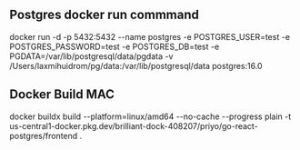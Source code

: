 ## Postgres docker run commmand

docker run -d -p 5432:5432 --name postgres -e POSTGRES_USER=test -e POSTGRES_PASSWORD=test -e POSTGRES_DB=test -e PGDATA=/var/lib/postgresql/data/pgdata -v /Users/laxmihuidrom/pg/data:/var/lib/postgresql/data postgres:16.0

## Docker Build MAC

docker buildx  build --platform=linux/amd64  --no-cache --progress plain -t us-central1-docker.pkg.dev/brilliant-dock-408207/priyo/go-react-postgres/frontend .




